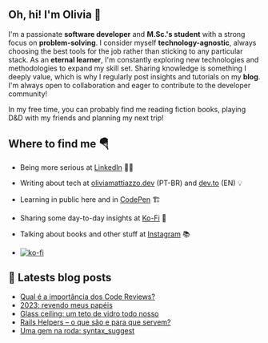 ## Oh, hi! I'm Olivia 👋

I'm a passionate **software developer** and **M.Sc.'s student** with a strong focus on **problem-solving**. I consider myself **technology-agnostic**, always choosing the best tools for the job rather than sticking to any particular stack. As an **eternal learner**, I'm constantly exploring new technologies and methodologies to expand my skill set. Sharing knowledge is something I deeply value, which is why I regularly post insights and tutorials on my **blog**. I'm always open to collaboration and eager to contribute to the developer community!

In my free time, you can probably find me reading fiction books, playing D&D with my friends and planning my next trip!

## Where to find me 🪂

* Being more serious at [LinkedIn](https://www.linkedin.com/in/oliviamattiazzo) 👩‍💼
* Writing about tech at [oliviamattiazzo.dev](https://oliviamattiazzo.dev/) (PT-BR) and [dev.to](https://dev.to/oliviamattiazzo) (EN) 💡
* Learning in public here and in [CodePen](https://codepen.io/oliviamattiazzo) 🏗️
* Sharing some day-to-day insights at [Ko-Fi](https://ko-fi.com/oliviamattiazzo) 🔮
* Talking about books and other stuff at [Instagram](https://www.instagram.com/aquariocomvirgem/) 📚

* [![ko-fi](https://ko-fi.com/img/githubbutton_sm.svg)](https://ko-fi.com/Q5Q4I8JOP)

## 🚨 Latests blog posts
<!-- BLOG-POST-LIST:START -->
- [Qual é a importância dos Code Reviews?](https://oliviamattiazzo.dev/2024/09/08/qual-e-a-importancia-dos-code-reviews/)
- [2023: revendo meus papéis](https://oliviamattiazzo.dev/2023/12/06/2023-revendo-meus-papeis/)
- [Glass ceiling: um teto de vidro todo nosso](https://oliviamattiazzo.dev/2023/07/02/glass-ceiling-um-teto-de-vidro-todo-nosso/)
- [Rails Helpers – o que são e para que servem?](https://oliviamattiazzo.dev/2023/04/02/rails-helpers/)
- [Uma gem na roda: syntax_suggest](https://oliviamattiazzo.dev/2022/12/23/uma-gem-na-roda-syntax-suggest/)
<!-- BLOG-POST-LIST:END -->

